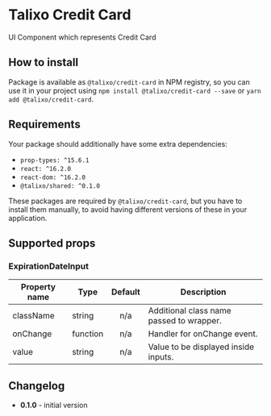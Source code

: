 # Talixo Credit Card

UI Component which represents Credit Card

## How to install

Package is available as `@talixo/credit-card` in NPM registry, so you can use it in your project
using `npm install @talixo/credit-card --save` or `yarn add @talixo/credit-card`.

## Requirements

Your package should additionally have some extra dependencies:

- `prop-types: ^15.6.1`
- `react: ^16.2.0`
- `react-dom: ^16.2.0`
- `@talixo/shared: ^0.1.0`

These packages are required by `@talixo/credit-card`, but you have to install them manually,
to avoid having different versions of these in your application.

## Supported props

### ExpirationDateInput

Property name | Type      | Default | Description                    
--------------|-----------|:-------:|--------------------------------
className     | string    | n/a     | Additional class name passed to wrapper.
onChange      | function  | n/a     | Handler for onChange event.
value         | string    | n/a     | Value to be displayed inside inputs.

## Changelog

- **0.1.0** - initial version
